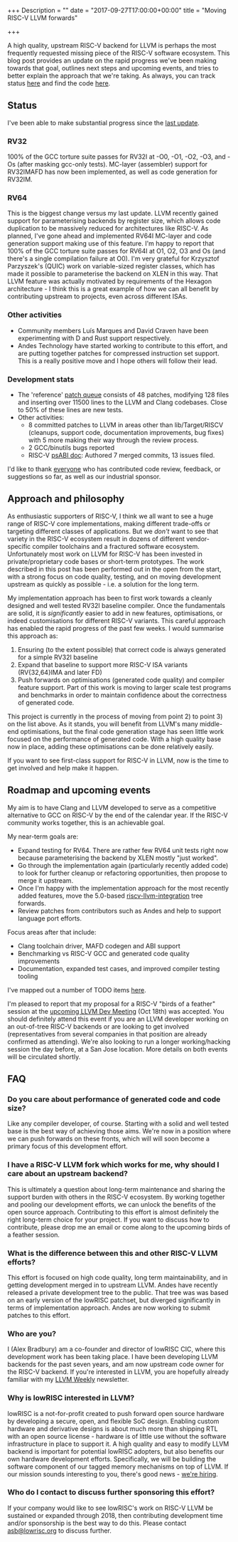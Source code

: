 +++
Description = ""
date = "2017-09-27T17:00:00+00:00"
title = "Moving RISC-V LLVM forwards"

+++

A high quality, upstream RISC-V backend for LLVM is perhaps the most 
frequently requested missing piece of the RISC-V software ecosystem. This 
blog post provides an update on the rapid progress we've been making towards 
that goal, outlines next steps and upcoming events, and tries to better 
explain the approach that we're taking.
As always, you 
can track status [here](https://www.lowrisc.org/llvm/status/) and find the code
[here](https://github.com/lowRISC/riscv-llvm).

## Status
I've been able to make substantial progress since the [last 
update](http://lists.llvm.org/pipermail/llvm-dev/2017-August/116709.html).

### RV32
100% of the GCC torture suite passes for RV32I at -O0, -O1, -O2, -O3, and -Os 
(after masking gcc-only tests). MC-layer (assembler) support for RV32IMAFD has 
now been implemented, as well as code generation for RV32IM.

### RV64
This is the biggest change versus my last update. LLVM recently gained support 
for parameterising backends by register size, which allows code duplication to 
be massively reduced for architectures like RISC-V. As planned, I've gone 
ahead and implemented RV64I MC-layer and code generation support making use of 
this feature. I'm happy to report that 100% of the GCC torture suite passes 
for RV64I at O1, O2, O3 and Os (and there's a single compilation failure at 
O0). I'm very grateful for Krzysztof Parzyszek's (QUIC) work on variable-sized 
register classes, which has made it possible to parameterise the backend on 
XLEN in this way. That LLVM feature was actually motivated by requirements of 
the Hexagon architecture - I think this is a great example of how we can all 
benefit by contributing upstream to projects, even across different ISAs.

### Other activities
* Community members Luís Marques and David Craven have been experimenting with 
D and Rust support respectively.
* Andes Technology have started working to contribute to this effort, and are
putting together patches for compressed instruction set support. This is a 
really positive move and I hope others will follow their lead.

### Development stats
* The 'reference' [patch queue](https://github.com/lowRISC/riscv-llvm) consists
of 48 patches, modifying 128 files and inserting over 11500 lines to the LLVM
and Clang codebases. Close to 50% of these lines are new tests.
* Other activities:
  * 8 committed patches to LLVM in areas other than lib/Target/RISCV 
  (cleanups, support code, documentation improvements, bug fixes) with 5 more 
  making their way through the review process.
  * 2 GCC/binutils bugs reported
  * RISC-V [psABI 
	doc](https://github.com/riscv/riscv-elf-psabi-doc/blob/master/riscv-elf.md):
	Authored 7 merged commits, 13 issues filed.

I'd like to thank [everyone](https://github.com/lowRISC/riscv-llvm#credits) 
who has contributed code review, feedback, or suggestions so far, as well as
our industrial sponsor.

## Approach and philosophy

As enthusiastic supporters of RISC-V, I think we all want to see a huge range 
of RISC-V core implementations, making different trade-offs or targeting 
different classes of applications. But we _don't_ want to see that variety in 
the RISC-V ecosystem result in dozens of different vendor-specific compiler 
toolchains and a fractured software ecosystem. Unfortunately most work on LLVM 
for RISC-V has been invested in private/proprietary code bases or short-term 
prototypes. The work described in this post has been performed out in the open
from the start, with a strong focus on code quality, testing, and on moving
development upstream as quickly as possible - i.e. a solution for the long term.

My implementation approach has been to first work towards a cleanly designed 
and well tested RV32I baseline compiler. Once the fundamentals are solid, it 
is _significantly_ easier to add in new features, optimisations, or indeed 
customisations for different RISC-V variants. This careful approach has 
enabled the rapid progress of the past few weeks. I would summarise this
approach as:

1. Ensuring (to the extent possible) that correct code is always generated for 
a simple RV32I baseline
2. Expand that baseline to support more RISC-V ISA variants (RV{32,64}IMA and 
later FD)
3. Push forwards on optimisations (generated code quality) and compiler 
feature support. Part of this work is moving to larger scale test programs and 
benchmarks in order to maintain confidence about the correctness of generated 
code.

This project is currently in the process of moving from point 2) to point 3) 
on the list above. As it stands, you will benefit from LLVM's many middle-end 
optimisations, but the final code generation stage has seen little work 
focused on the performance of generated code. With a high quality base now in 
place, adding these optimisations can be done relatively easily.

If you want to see first-class support for RISC-V in LLVM, now is the time to
get involved and help make it happen.

## Roadmap and upcoming events

My aim is to have Clang and LLVM developed to serve as a competitive
alternative to GCC on RISC-V by the end of the calendar year. If the RISC-V
community works together, this is an achievable goal.

My near-term goals are:

* Expand testing for RV64. There are rather few RV64 unit tests right now 
because parameterising the backend by XLEN mostly "just worked".
* Go through the implementation again (particularly recently added code) to 
look for further cleanup or refactoring opportunities, then propose to merge 
it upstream.
* Once I'm happy with the implementation approach for the most recently added 
features, move the 5.0-based 
[riscv-llvm-integration](http://github.com/lowrisc/riscv-llvm-integration) 
tree forwards.
* Review patches from contributors such as Andes and help to support language 
port efforts.

Focus areas after that include:

* Clang toolchain driver, MAFD codegen and ABI support
* Benchmarking vs RISC-V GCC and generated code quality improvements
* Documentation, expanded test cases, and improved compiler testing tooling

I've mapped out a number of TODO items
[here](https://github.com/lowRISC/riscv-llvm/issues).

I'm pleased to report that my proposal for a RISC-V "birds of a feather" 
session at the [upcoming LLVM Dev 
Meeting](http://llvm.org/devmtg/2017-10/#bof4) (Oct 18th) was accepted. You 
should definitely attend this event if you are an LLVM developer working on an 
out-of-tree RISC-V backends or are looking to get involved (representatives 
from several companies in that position are already confirmed as attending).
We're also looking to run a longer working/hacking session the day before, at 
a San Jose location. More details on both events will be circulated shortly.

## FAQ
### Do you care about performance of generated code and code size?

Like any compiler developer, of course. Starting with a solid and well tested 
base is the best way of achieving those aims. We're now in a position where we 
can push forwards on these fronts, which will will soon become a primary focus 
of this development effort.

### I have a RISC-V LLVM fork which works for me, why should I care about an upstream backend?

This is ultimately a question about long-term maintenance and sharing the 
support burden with others in the RISC-V ecosystem. By working together and 
pooling our development efforts, we can unlock the benefits of the open source 
approach. Contributing to this effort is almost definitely the right long-term 
choice for your project. If you want to discuss how to contribute, please drop 
me an email or come along to the upcoming birds of a feather session.

### What is the difference between this and other RISC-V LLVM efforts?

This effort is focused on high code quality, long term maintainability, and in 
getting development merged in to upstream LLVM. Andes have recently released a 
private development tree to the public. That tree was was based on an early 
version of the lowRISC patchset, but diverged significantly in terms of 
implementation approach. Andes are now working to submit patches to this 
effort.

### Who are you?

I (Alex Bradbury) am a co-founder and director of lowRISC CIC, where this 
development work has been taking place. I have been developing LLVM backends 
for the past seven years, and am now upstream code owner for the RISC-V 
backend. If you're interested in LLVM, you are hopefully already familiar with 
my [LLVM Weekly](http://llvmweekly.org/) newsletter.

### Why is lowRISC interested in LLVM?

lowRISC is a not-for-profit created to push forward open source hardware by 
developing a secure, open, and flexible SoC design. Enabling custom hardware 
and derivative designs is about much more than shipping RTL with an open 
source license - hardware is of little use without the software infrastructure
in place to support it. A high quality and easy to modify LLVM backend is
important for potential lowRISC adopters, but also benefits our own hardware
development efforts. Specifically, we will be building the software component
of our tagged memory mechanisms on top of LLVM. If our mission sounds
interesting to you, there's good news - [we're
hiring](https://www.lowrisc.org/blog/2017/09/were-hiring-work-on-making-open-source-hardware-a-reality/).

### Who do I contact to discuss further sponsoring this effort?

If your company would like to see lowRISC's work on RISC-V LLVM be sustained 
or expanded through 2018, then contributing development time and/or 
sponsorship is the best way to do this. Please contact asb@lowrisc.org to 
discuss further.
